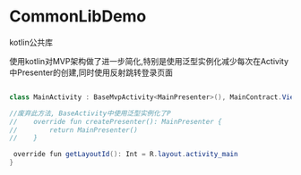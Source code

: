 # CommonLibDemo
kotlin公共库

使用kotlin对MVP架构做了进一步简化,特别是使用泛型实例化减少每次在Activity中Presenter的创建,同时使用反射跳转登录页面

```java

class MainActivity : BaseMvpActivity<MainPresenter>(), MainContract.View {

//废弃此方法, BaseActivity中使用泛型实例化了P
//    override fun createPresenter(): MainPresenter {
//        return MainPresenter()
//    }

 override fun getLayoutId(): Int = R.layout.activity_main
}

```
